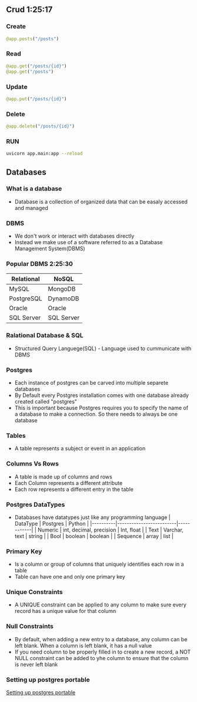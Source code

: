 ## Crud 1:25:17
### Create
```python
@app.posts("/posts")
```
### Read
```python
@app.get("/posts/{id}")
@app.get("/posts")
```
### Update
```python
@app.put("/posts/{id}")
```
### Delete
```python
@app.delete("/posts/{id}")
```

### RUN
```bash
uvicorn app.main:app --reload
```

## Databases
### What is a database
- Database is a collection of organized data that can be easaly accessed and managed

### DBMS
- We don't work or interact with databases directly
- Instead we make use of a software referred to as a Database Management System(DBMS)

### Popular DBMS 2:25:30
| Relational | NoSQL      |
|------------|------------|
| MySQL      | MongoDB    |
| PostgreSQL | DynamoDB   |
| Oracle     | Oracle     |
| SQL Server | SQL Server |

### Ralational Database & SQL
- Structured Query Languege(SQL) - Language used to cummunicate with DBMS

### Postgres
- Each instance of postgres can be carved into multiple separete databases
- By Default every Postgres installation comes with one database already created called "postgres"
- This is important because Postgres requires you to specify the name of a database to make a connection. So there needs to always be one database

### Tables
- A table represents a subject or event in an application

### Columns Vs Rows
- A table is made up of columns and rows
- Each Column represents a different attribute
- Each row represents a different entry in the table

### Postgres DataTypes
- Databases have datatypes just like any programming language
| DataType | Postgres                | Python     |
|----------|-------------------------|------------|
| Numeric  | int, decimal, precision | Int, float |
| Text     | Varchar, text           | string     |
| Bool     | boolean                 | boolean    |
| Sequence | array                   | list       |

### Primary Key
- Is a column or group of columns that uniquely identifies each row in a table
- Table can have one and only one primary key

### Unique Constraints
- A UNIQUE constraint can be applied to any column to make sure every record has a unique value for that column

### Null Constraints
- By default, when adding a new entry to a database, any column can be left blank. When a column is left blank, it has a null value
- If you need column to be properly filled in to create a new record, a NOT NULL constraint can be added to yhe column to ensure that the column is never left blank

### Setting up postgres portable
[Setting up postgres portable](https://stackoverflow.com/questions/26441873/starting-postgresql-and-pgadmin-in-windows-without-installation)